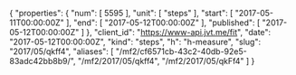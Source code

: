 {
  "properties": {
    "num": [
      5595
    ],
    "unit": [
      "steps"
    ],
    "start": [
      "2017-05-11T00:00:00Z"
    ],
    "end": [
      "2017-05-12T00:00:00Z"
    ],
    "published": [
      "2017-05-12T00:00:00Z"
    ]
  },
  "client_id": "https://www-api.jvt.me/fit",
  "date": "2017-05-12T00:00:00Z",
  "kind": "steps",
  "h": "h-measure",
  "slug": "2017/05/qkff4",
  "aliases": [
    "/mf2/cf6571cb-43c2-40db-92e5-83adc42bb8b9/",
    "/mf2/2017/05/qkff4",
    "/mf2/2017/05/qkFf4"
  ]
}

